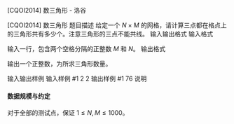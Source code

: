 



[CQOI2014] 数三角形 - 洛谷














[CQOI2014] 数三角形
题目描述
给定一个 $N\times M$ 的网格，请计算三点都在格点上的三角形共有多少个。注意三角形的三点不能共线。
输入输出格式
输入格式

输入一行，包含两个空格分隔的正整数 $M$ 和 $N$。
输出格式

输出一个正整数，为所求三角形数量。

输入输出样例
输入样例 #1
2 2
输出样例 #1
76
说明
#### 数据规模与约定

对于全部的测试点，保证 $1\le N,M\le1000$。






